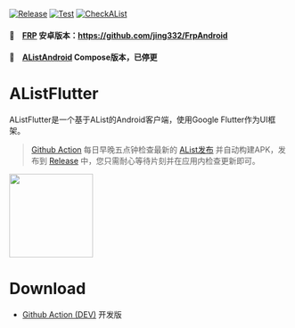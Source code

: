 [![Release](https://github.com/jing332/AListFlutter/actions/workflows/release.yaml/badge.svg)](https://github.com/jing332/AListFlutter/actions/workflows/release.yaml)
[![Test](https://github.com/jing332/AListFlutter/actions/workflows/build.yaml/badge.svg)](https://github.com/jing332/AListFlutter/actions/workflows/build.yaml)
[![CheckAList](https://github.com/jing332/AListFlutter/actions/workflows/sync_alist.yaml/badge.svg)](https://github.com/jing332/AListFlutter/actions/workflows/sync_alist.yaml)

#### 🚩　[FRP](https://github.com/fatedier/frp) 安卓版本：https://github.com/jing332/FrpAndroid
#### 🚩　[AListAndroid](https://github.com/jing332/AlistAndroid) Compose版本，已停更

# AListFlutter

AListFlutter是一个基于AList的Android客户端，使用Google Flutter作为UI框架。

> [Github Action](https://github.com/jing332/AListFlutter/actions/workflows/sync_alist.yaml)
> 每日早晚五点钟检查最新的 [AList发布](https://github.com/alist-org/alist/releases)
> 并自动构建APK，发布到 [Release](https://github.com/jing332/AListFlutter/releases)
> 中，您只需耐心等待片刻并在应用内检查更新即可。

<img src="./images/1.jpg" height="150px">

# Download

- [Github Action (DEV)](https://github.com/jing332/AListFlutter/actions/workflows/build.yaml) 开发版

